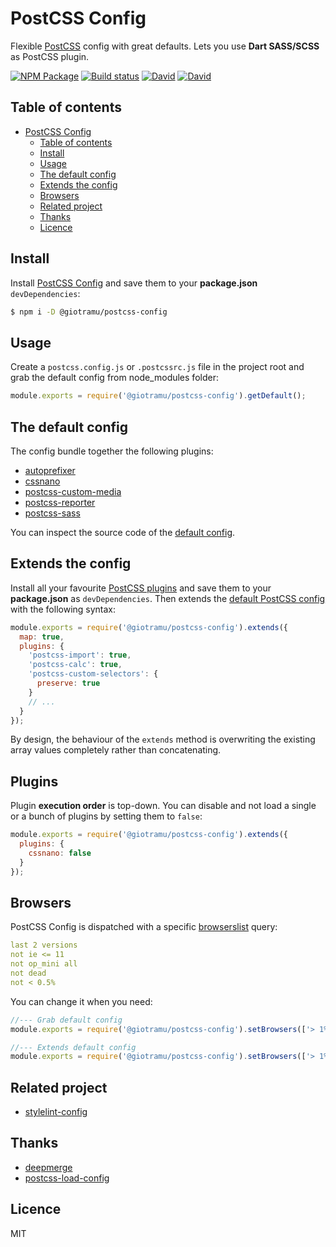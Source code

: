 # PostCSS Config

Flexible [PostCSS][postcss-doc] config with great defaults. Lets you use **Dart SASS/SCSS** as PostCSS plugin.

[![NPM Package][npm-badge]][npm]
[![Build status][circleci-badge]][circleci]
[![David][david-dep-badge]][david-dep]
[![David][david-dev-badge]][david-dev]

## Table of contents

- [PostCSS Config](#postcss-config)
  - [Table of contents](#table-of-contents)
  - [Install](#install)
  - [Usage](#usage)
  - [The default config](#the-default-config)
  - [Extends the config](#extends-the-config)
  - [Browsers](#browsers)
  - [Related project](#Related-project)
  - [Thanks](#thanks)
  - [Licence](#licence)

## Install

Install [PostCSS Config][postcss-config] and save them to your **package.json** `devDependencies`:

```sh
$ npm i -D @giotramu/postcss-config
```

## Usage

Create a `postcss.config.js` or `.postcssrc.js` file in the project root and grab the default config from node_modules folder:

```js
module.exports = require('@giotramu/postcss-config').getDefault();
```

## The default config

The config bundle together the following plugins:

- [autoprefixer]
- [cssnano]
- [postcss-custom-media]
- [postcss-reporter]
- [postcss-sass]

You can inspect the source code of the [default config][default-config].

## Extends the config

Install all your favourite [PostCSS plugins][postcss-plugins] and save them to your **package.json** as `devDependencies`.
Then extends the [default PostCSS config][default-config] with the following syntax:

```js
module.exports = require('@giotramu/postcss-config').extends({
  map: true,
  plugins: {
    'postcss-import': true,
    'postcss-calc': true,
    'postcss-custom-selectors': {
      preserve: true
    }
    // ...
  }
});
```

By design, the behaviour of the `extends` method is overwriting the existing array values completely rather than concatenating.

## Plugins

Plugin **execution order** is top-down. You can disable and not load a single or a bunch of plugins by setting them to `false`:

```js
module.exports = require('@giotramu/postcss-config').extends({
  plugins: {
    cssnano: false
  }
});
```

## Browsers

PostCSS Config is dispatched with a specific [browserslist] query:

```yaml
last 2 versions
not ie <= 11
not op_mini all
not dead
not < 0.5%
```

You can change it when you need:

```js
//--- Grab default config
module.exports = require('@giotramu/postcss-config').setBrowsers(['> 1%', 'IE 10']).getDefault();

//--- Extends default config
module.exports = require('@giotramu/postcss-config').setBrowsers(['> 1%', 'IE 10']).extends({...});
```

## Related project

- [stylelint-config]

## Thanks

- [deepmerge]
- [postcss-load-config]

## Licence

MIT

[npm]: https://www.npmjs.com/package/@giotramu/postcss-config
[npm-badge]: https://badgen.net/npm/v/@giotramu/postcss-config
[circleci]: https://circleci.com/gh/giotramu/postcss-config
[circleci-badge]: https://badgen.net/circleci/github/giotramu/postcss-config
[david-dep]: https://david-dm.org/giotramu/postcss-config
[david-dev]: https://david-dm.org/giotramu/postcss-config?type=dev
[david-peer]: https://david-dm.org/giotramu/postcss-config?type=peer
[david-dep-badge]: https://badgen.net/david/dep/giotramu/postcss-config
[david-dev-badge]: https://badgen.net/david/dev/giotramu/postcss-config
[browserslist]: https://github.com/browserslist/browserslist
[default-config]: ./src/config.ts
[autoprefixer]: https://github.com/postcss/autoprefixer
[cssnano]: https://github.com/cssnano/cssnano
[postcss-config]: https://github.com/giotramu/postcss-config
[postcss-custom-media]: https://github.com/postcss/postcss-custom-media
[postcss-doc]: https://postcss.org
[postcss-load-config]: https://github.com/michael-ciniawsky/postcss-load-config
[postcss-plugins]: https://github.com/postcss/postcss/blob/master/docs/plugins.md
[postcss-reporter]: https://github.com/postcss/postcss-reporter
[postcss-sass]: https://github.com/jonathantneal/postcss-sass
[stylelint-config]: https://github.com/giotramu/stylelint-config
[deepmerge]: https://github.com/TehShrike/deepmerge
